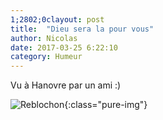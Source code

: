```yaml
---
1;2802;0clayout: post
title:  "Dieu sera la pour vous"
author: Nicolas
date: 2017-03-25 6:22:10
category: Humeur
---
```


Vu à Hanovre par un ami :)

![Reblochon]({{site.url}}/img/sortie-secours.jpg){:class="pure-img"}

